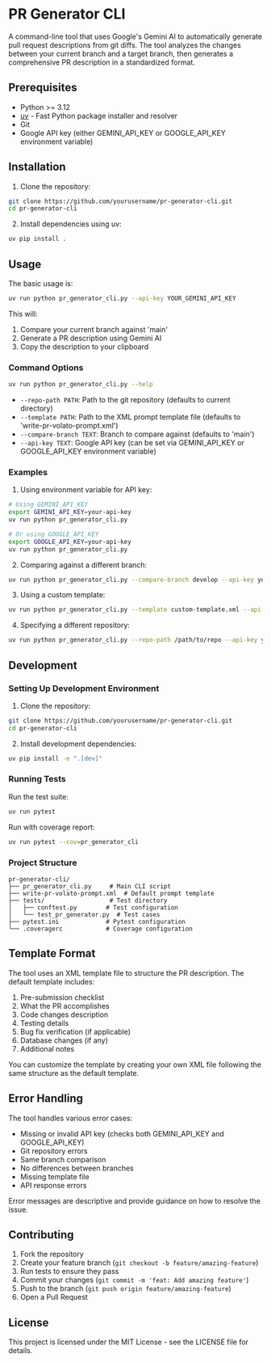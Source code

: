 # PR Generator CLI

A command-line tool that uses Google's Gemini AI to automatically generate pull request descriptions from git diffs. The tool analyzes the changes between your current branch and a target branch, then generates a comprehensive PR description in a standardized format.

## Prerequisites

- Python >= 3.12
- [uv](https://github.com/astral-sh/uv) - Fast Python package installer and resolver
- Git
- Google API key (either GEMINI_API_KEY or GOOGLE_API_KEY environment variable)

## Installation

1. Clone the repository:
```bash
git clone https://github.com/yourusername/pr-generator-cli.git
cd pr-generator-cli
```

2. Install dependencies using uv:
```bash
uv pip install .
```

## Usage

The basic usage is:

```bash
uv run python pr_generator_cli.py --api-key YOUR_GEMINI_API_KEY
```

This will:
1. Compare your current branch against 'main'
2. Generate a PR description using Gemini AI
3. Copy the description to your clipboard

### Command Options

```bash
uv run python pr_generator_cli.py --help
```

- `--repo-path PATH`: Path to the git repository (defaults to current directory)
- `--template PATH`: Path to the XML prompt template file (defaults to 'write-pr-volato-prompt.xml')
- `--compare-branch TEXT`: Branch to compare against (defaults to 'main')
- `--api-key TEXT`: Google API key (can be set via GEMINI_API_KEY or GOOGLE_API_KEY environment variable)

### Examples

1. Using environment variable for API key:
```bash
# Using GEMINI_API_KEY
export GEMINI_API_KEY=your-api-key
uv run python pr_generator_cli.py

# Or using GOOGLE_API_KEY
export GOOGLE_API_KEY=your-api-key
uv run python pr_generator_cli.py
```

2. Comparing against a different branch:
```bash
uv run python pr_generator_cli.py --compare-branch develop --api-key your-api-key
```

3. Using a custom template:
```bash
uv run python pr_generator_cli.py --template custom-template.xml --api-key your-api-key
```

4. Specifying a different repository:
```bash
uv run python pr_generator_cli.py --repo-path /path/to/repo --api-key your-api-key
```

## Development

### Setting Up Development Environment

1. Clone the repository:
```bash
git clone https://github.com/yourusername/pr-generator-cli.git
cd pr-generator-cli
```

2. Install development dependencies:
```bash
uv pip install -e ".[dev]"
```

### Running Tests

Run the test suite:
```bash
uv run pytest
```

Run with coverage report:
```bash
uv run pytest --cov=pr_generator_cli
```

### Project Structure

```
pr-generator-cli/
├── pr_generator_cli.py     # Main CLI script
├── write-pr-volato-prompt.xml  # Default prompt template
├── tests/                  # Test directory
│   ├── conftest.py        # Test configuration
│   └── test_pr_generator.py  # Test cases
├── pytest.ini             # Pytest configuration
└── .coveragerc            # Coverage configuration
```

## Template Format

The tool uses an XML template file to structure the PR description. The default template includes:

1. Pre-submission checklist
2. What the PR accomplishes
3. Code changes description
4. Testing details
5. Bug fix verification (if applicable)
6. Database changes (if any)
7. Additional notes

You can customize the template by creating your own XML file following the same structure as the default template.

## Error Handling

The tool handles various error cases:

- Missing or invalid API key (checks both GEMINI_API_KEY and GOOGLE_API_KEY)
- Git repository errors
- Same branch comparison
- No differences between branches
- Missing template file
- API response errors

Error messages are descriptive and provide guidance on how to resolve the issue.

## Contributing

1. Fork the repository
2. Create your feature branch (`git checkout -b feature/amazing-feature`)
3. Run tests to ensure they pass
4. Commit your changes (`git commit -m 'feat: Add amazing feature'`)
5. Push to the branch (`git push origin feature/amazing-feature`)
6. Open a Pull Request

## License

This project is licensed under the MIT License - see the LICENSE file for details.
